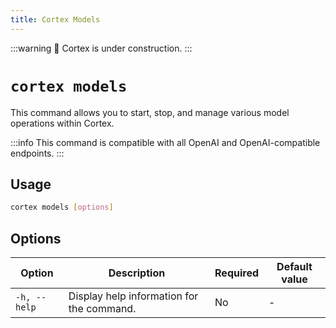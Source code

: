 ```yaml
---
title: Cortex Models
---
```


:::warning
🚧 Cortex is under construction.
:::

# `cortex models`

This command allows you to start, stop, and manage various model operations within Cortex.

:::info
This command is compatible with all OpenAI and OpenAI-compatible endpoints.
:::

## Usage

```bash
cortex models [options]
```

## Options

| Option            | Description                                           | Required | Default value |
|-------------------|-------------------------------------------------------|----------|---------------|
| `-h, --help`      | Display help information for the command.             | No       |      -         |
